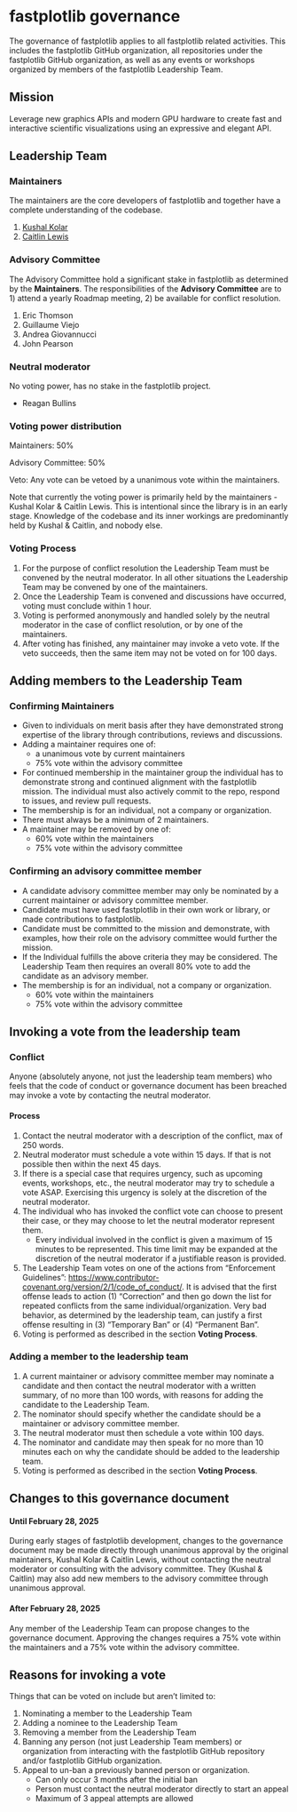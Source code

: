 # fastplotlib governance

The governance of fastplotlib applies to all fastplotlib related activities. This includes the fastplotlib GitHub organization, all repositories under the fastplotlib GitHub organization, as well as any events or workshops organized by members of the fastplotlib Leadership Team.

## Mission

Leverage new graphics APIs and modern GPU hardware to create fast and interactive scientific visualizations using an expressive and elegant API.

## Leadership Team

### Maintainers

The maintainers are the core developers of fastplotlib and together have a complete understanding of the codebase.

1. [Kushal Kolar](https://github.com/kushalkolar)
1. [Caitlin Lewis](https://github.com/clewis7)


### Advisory Committee 

The Advisory Committee hold a significant stake in fastplotlib as determined by the **Maintainers**. The responsibilities of the **Advisory Committee** are to 1) attend a yearly Roadmap meeting, 2) be available for conflict resolution.

1. Eric Thomson
1. Guillaume Viejo
1. Andrea Giovannucci
1. John Pearson

### Neutral moderator

No voting power, has no stake in the fastplotlib project.

* Reagan Bullins

### Voting power distribution

Maintainers: 50%

Advisory Committee: 50%

Veto: Any vote can be vetoed by a unanimous vote within the maintainers.

Note that currently the voting power is primarily held by the maintainers - Kushal Kolar & Caitlin Lewis. This is intentional since the library is in an early stage. Knowledge of the codebase and its inner workings are predominantly held by Kushal & Caitlin, and nobody else.

### Voting Process

1. For the purpose of conflict resolution the Leadership Team must be convened by the neutral moderator. In all other situations the Leadership Team may be convened by one of the maintainers.
1. Once the Leadership Team is convened and discussions have occurred, voting must conclude within 1 hour.
1. Voting is performed anonymously and handled solely by the neutral moderator in the case of conflict resolution, or by one of the maintainers.
1. After voting has finished, any maintainer may invoke a veto vote. If the veto succeeds, then the same item may not be voted on for 100 days.

## Adding members to the Leadership Team

### Confirming Maintainers

* Given to individuals on merit basis after they have demonstrated strong expertise of the library through contributions, reviews and discussions.
* Adding a maintainer requires one of:
  * a unanimous vote by current maintainers
  * 75% vote within the advisory committee
* For continued membership in the maintainer group the individual has to demonstrate strong and continued alignment with the fastplotlib mission. The individual must also actively commit to the repo, respond to issues, and review pull requests.
* The membership is for an individual, not a company or organization.
* There must always be a minimum of 2 maintainers.
* A maintainer may be removed by one of:
  * 60% vote within the maintainers
  * 75% vote within the advisory committee

### Confirming an advisory committee member

* A candidate advisory committee member may only be nominated by a current maintainer or advisory committee member.
* Candidate must have used fastplotlib in their own work or library, or made contributions to fastplotlib.
* Candidate must be committed to the mission and demonstrate, with examples, how their role on the advisory committee would further the mission.
* If the Individual fulfills the above criteria they may be considered. The Leadership Team then requires an overall 80% vote to add the candidate as an advisory member.
* The membership is for an individual, not a company or organization.
  * 60% vote within the maintainers
  * 75% vote within the advisory committee

## Invoking a vote from the leadership team 

### Conflict

Anyone (absolutely anyone, not just the leadership team members) who feels that the code of conduct or governance document has been breached may invoke a vote by contacting the neutral moderator.

#### Process

1. Contact the neutral moderator with a description of the conflict, max of 250 words.
2. Neutral moderator must schedule a vote within 15 days. If that is not possible then within the next 45 days.
3. If there is a special case that requires urgency, such as upcoming events, workshops, etc., the neutral moderator may try to schedule a vote ASAP. Exercising this urgency is solely at the discretion of the neutral moderator.
4. The individual who has invoked the conflict vote can choose to present their case, or they may choose to let the neutral moderator represent them.
    * Every individual involved in the conflict is given a maximum of 15 minutes to be represented. This time limit may be expanded at the discretion of the neutral moderator if a justifiable reason is provided.
5. The Leadership Team votes on one of the actions from “Enforcement Guidelines”: https://www.contributor-covenant.org/version/2/1/code_of_conduct/. It is advised that the first offense leads to action (1) “Correction” and then go down the list for repeated conflicts from the same individual/organization. Very bad behavior, as determined by the leadership team, can justify a first offense resulting in (3) “Temporary Ban” or (4) “Permanent Ban”.
6. Voting is performed as described in the section **Voting Process**.

### Adding a member to the leadership team
1. A current maintainer or advisory committee member may nominate a candidate and then contact the neutral moderator with a written summary, of no more than 100 words, with reasons for adding the candidate to the Leadership Team.
1. The nominator should specify whether the candidate should be a maintainer or advisory committee member.
1. The neutral moderator must then schedule a vote within 100 days.
1. The nominator and candidate may then speak for no more than 10 minutes each on why the candidate should be added to the leadership team.
1. Voting is performed as described in the section **Voting Process**.

## Changes to this governance document

#### Until February 28, 2025

During early stages of fastplotlib development, changes to the governance document may be made directly through unanimous approval by the original maintainers, Kushal Kolar & Caitlin Lewis, without contacting the neutral moderator or consulting with the advisory committee. They (Kushal & Caitlin) may also add new members to the advisory committee through unanimous approval.

#### After February 28, 2025

Any member of the Leadership Team can propose changes to the governance document. Approving the changes requires a 75% vote within the maintainers and a 75% vote within the advisory committee.

## Reasons for invoking a vote

Things that can be voted on include but aren’t limited to:
1. Nominating a member to the Leadership Team
1. Adding a nominee to the Leadership Team
1. Removing a member from the Leadership Team
1. Banning any person (not just Leadership Team members) or organization from interacting with the fastplotlib GitHub repository and/or fastplotlib GitHub organization.
1. Appeal to un-ban a previously banned person or organization.
    * Can only occur 3 months after the initial ban
    * Person must contact the neutral moderator directly to start an appeal
    * Maximum of 3 appeal attempts are allowed
